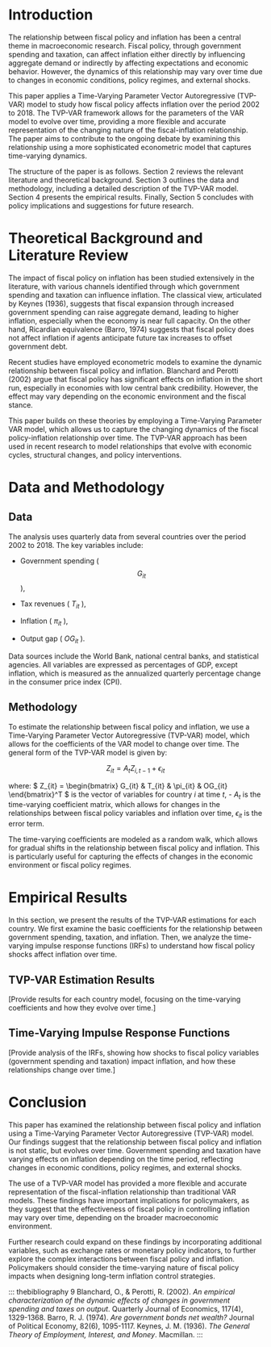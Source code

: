 # Introduction

The relationship between fiscal policy and inflation has been a central
theme in macroeconomic research. Fiscal policy, through government
spending and taxation, can affect inflation either directly by
influencing aggregate demand or indirectly by affecting expectations and
economic behavior. However, the dynamics of this relationship may vary
over time due to changes in economic conditions, policy regimes, and
external shocks.

This paper applies a Time-Varying Parameter Vector Autoregressive
(TVP-VAR) model to study how fiscal policy affects inflation over the
period 2002 to 2018. The TVP-VAR framework allows for the parameters of
the VAR model to evolve over time, providing a more flexible and
accurate representation of the changing nature of the fiscal-inflation
relationship. The paper aims to contribute to the ongoing debate by
examining this relationship using a more sophisticated econometric model
that captures time-varying dynamics.

The structure of the paper is as follows. Section 2 reviews the relevant
literature and theoretical background. Section 3 outlines the data and
methodology, including a detailed description of the TVP-VAR model.
Section 4 presents the empirical results. Finally, Section 5 concludes
with policy implications and suggestions for future research.

# Theoretical Background and Literature Review

The impact of fiscal policy on inflation has been studied extensively in
the literature, with various channels identified through which
government spending and taxation can influence inflation. The classical
view, articulated by Keynes (1936), suggests that fiscal expansion
through increased government spending can raise aggregate demand,
leading to higher inflation, especially when the economy is near full
capacity. On the other hand, Ricardian equivalence (Barro, 1974)
suggests that fiscal policy does not affect inflation if agents
anticipate future tax increases to offset government debt.

Recent studies have employed econometric models to examine the dynamic
relationship between fiscal policy and inflation. Blanchard and Perotti
(2002) argue that fiscal policy has significant effects on inflation in
the short run, especially in economies with low central bank
credibility. However, the effect may vary depending on the economic
environment and the fiscal stance.

This paper builds on these theories by employing a Time-Varying
Parameter VAR model, which allows us to capture the changing dynamics of
the fiscal policy-inflation relationship over time. The TVP-VAR approach
has been used in recent research to model relationships that evolve with
economic cycles, structural changes, and policy interventions.

# Data and Methodology

## Data

The analysis uses quarterly data from several countries over the period
2002 to 2018. The key variables include:

-   Government spending ( $$G_{it}$$ ),

-   Tax revenues ( $T_{it}$ ),

-   Inflation ( $\pi_{it}$ ),

-   Output gap ( $OG_{it}$ ).

Data sources include the World Bank, national central banks, and
statistical agencies. All variables are expressed as percentages of GDP,
except inflation, which is measured as the annualized quarterly
percentage change in the consumer price index (CPI).

## Methodology

To estimate the relationship between fiscal policy and inflation, we use
a Time-Varying Parameter Vector Autoregressive (TVP-VAR) model, which
allows for the coefficients of the VAR model to change over time. The
general form of the TVP-VAR model is given by:

$$Z_{it} = A_t Z_{i,t-1} + \epsilon_{it}$$

where: 
$ Z_{it} = \begin{bmatrix} G_{it} & T_{it} & \pi_{it} & OG_{it} \end{bmatrix}^T $
is the vector of variables for country $i$ at time $t$, - $A_t$ is the
time-varying coefficient matrix, which allows for changes in the
relationships between fiscal policy variables and inflation over time, 
$\epsilon_{it}$ is the error term.

The time-varying coefficients are modeled as a random walk, which allows
for gradual shifts in the relationship between fiscal policy and
inflation. This is particularly useful for capturing the effects of
changes in the economic environment or fiscal policy regimes.

# Empirical Results

In this section, we present the results of the TVP-VAR estimations for
each country. We first examine the basic coefficients for the
relationship between government spending, taxation, and inflation. Then,
we analyze the time-varying impulse response functions (IRFs) to
understand how fiscal policy shocks affect inflation over time.

## TVP-VAR Estimation Results

\[Provide results for each country model, focusing on the time-varying
coefficients and how they evolve over time.\]

## Time-Varying Impulse Response Functions

\[Provide analysis of the IRFs, showing how shocks to fiscal policy
variables (government spending and taxation) impact inflation, and how
these relationships change over time.\]

# Conclusion

This paper has examined the relationship between fiscal policy and
inflation using a Time-Varying Parameter Vector Autoregressive (TVP-VAR)
model. Our findings suggest that the relationship between fiscal policy
and inflation is not static, but evolves over time. Government spending
and taxation have varying effects on inflation depending on the time
period, reflecting changes in economic conditions, policy regimes, and
external shocks.

The use of a TVP-VAR model has provided a more flexible and accurate
representation of the fiscal-inflation relationship than traditional VAR
models. These findings have important implications for policymakers, as
they suggest that the effectiveness of fiscal policy in controlling
inflation may vary over time, depending on the broader macroeconomic
environment.

Further research could expand on these findings by incorporating
additional variables, such as exchange rates or monetary policy
indicators, to further explore the complex interactions between fiscal
policy and inflation. Policymakers should consider the time-varying
nature of fiscal policy impacts when designing long-term inflation
control strategies.

::: thebibliography
9 Blanchard, O., & Perotti, R. (2002). *An empirical characterization of
the dynamic effects of changes in government spending and taxes on
output*. Quarterly Journal of Economics, 117(4), 1329-1368. Barro, R. J.
(1974). *Are government bonds net wealth?* Journal of Political Economy,
82(6), 1095-1117. Keynes, J. M. (1936). *The General Theory of
Employment, Interest, and Money*. Macmillan.
:::

[^1]: LIREIMO
<script type="text/javascript" async
  src="https://cdnjs.cloudflare.com/ajax/libs/mathjax/2.7.7/MathJax.js?config=TeX-MML-AM_CHTML">
</script>

 
